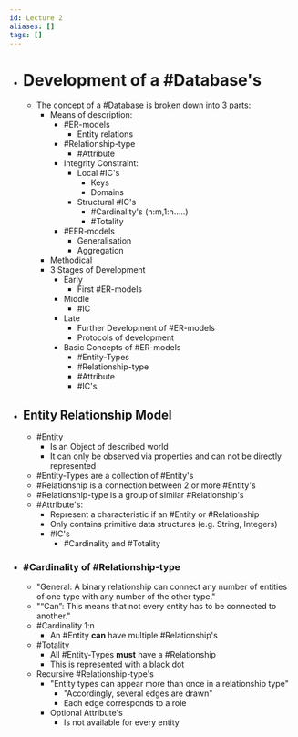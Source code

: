 ```yaml
---
id: Lecture 2
aliases: []
tags: []
---
```


- # Development of a #Database's

    - The concept of a #Database is broken down into 3 parts:
        - Means of description:
            - #ER-models
                - Entity relations
            - #Relationship-type
                - #Attribute
            - Integrity Constraint:
                - Local #IC's
                    - Keys
                    - Domains
                - Structural #IC's
                    - #Cardinality's (n:m,1:n.....)
                    - #Totality
            - #EER-models
                - Generalisation
                - Aggregation
        - Methodical
        - 3 Stages of Development
            - Early
                - First #ER-models
            - Middle
                - #IC
            - Late
                - Further Development of #ER-models
                - Protocols of development
            - Basic Concepts of #ER-models
                - #Entity-Types
                - #Relationship-type
                - #Attribute
                - #IC's

- ## Entity Relationship Model

    - #Entity
        - Is an Object of described world
        - It can only be observed via properties and can not be directly represented
    - #Entity-Types are a collection of #Entity's
    - #Relationship is a connection between 2 or more #Entity's
    - #Relationship-type is a group of similar #Relationship's
    - #Attribute's:
        - Represent a characteristic if an #Entity or #Relationship
        - Only contains primitive data structures (e.g. String, Integers)
        - #IC's
            - #Cardinality and #Totality

- ### #Cardinality of #Relationship-type

    - "General: A binary relationship can connect any number of entities of one type with any number of the other type."
    - "“Can”: This means that not every entity has to be connected to another."
    - #Cardinality 1:n
        - An #Entity **can** have multiple #Relationship's
    - #Totality
        - All #Entity-Types **must** have a #Relationship
        - This is represented with a black dot
    - Recursive #Relationship-type's
        - "Entity types can appear more than once in a relationship type"
            - "Accordingly, several edges are drawn"
            - Each edge corresponds to a role
        - Optional Attribute's
            - Is not available for every entity
                  <!-- TODO: Need to finish lecture 1, page 17 of prep-->
